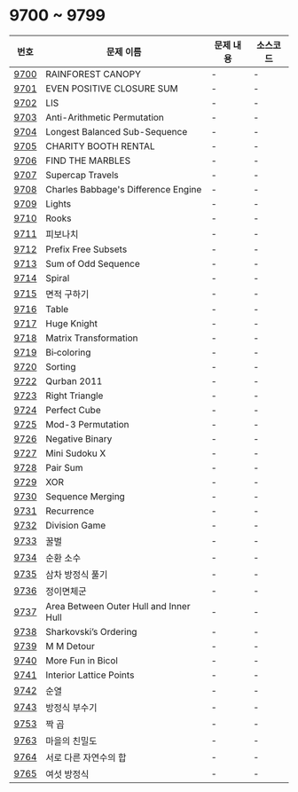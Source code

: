 # 9700 ~ 9799

번호 | 문제 이름 | 문제 내용 | 소스코드
--- | --- | --- | ---
[9700](https://www.acmicpc.net/problem/9700) | RAINFOREST CANOPY | - | -
[9701](https://www.acmicpc.net/problem/9701) | EVEN POSITIVE CLOSURE SUM | - | -
[9702](https://www.acmicpc.net/problem/9702) | LIS | - | -
[9703](https://www.acmicpc.net/problem/9703) | Anti-Arithmetic Permutation | - | -
[9704](https://www.acmicpc.net/problem/9704) | Longest Balanced Sub-Sequence | - | -
[9705](https://www.acmicpc.net/problem/9705) | CHARITY BOOTH RENTAL  | - | -
[9706](https://www.acmicpc.net/problem/9706) | FIND THE MARBLES | - | -
[9707](https://www.acmicpc.net/problem/9707) | Supercap Travels | - | -
[9708](https://www.acmicpc.net/problem/9708) | Charles Babbage's Difference Engine | - | -
[9709](https://www.acmicpc.net/problem/9709) | Lights | - | -
[9710](https://www.acmicpc.net/problem/9710) | Rooks | - | -
[9711](https://www.acmicpc.net/problem/9711) | 피보나치 | - | -
[9712](https://www.acmicpc.net/problem/9712) | Prefix Free Subsets | - | -
[9713](https://www.acmicpc.net/problem/9713) | Sum of Odd Sequence | - | -
[9714](https://www.acmicpc.net/problem/9714) | Spiral | - | -
[9715](https://www.acmicpc.net/problem/9715) | 면적 구하기 | - | -
[9716](https://www.acmicpc.net/problem/9716) | Table | - | -
[9717](https://www.acmicpc.net/problem/9717) | Huge Knight | - | -
[9718](https://www.acmicpc.net/problem/9718) | Matrix Transformation | - | -
[9719](https://www.acmicpc.net/problem/9719) | Bi‐coloring | - | -
[9720](https://www.acmicpc.net/problem/9720) | Sorting | - | -
[9722](https://www.acmicpc.net/problem/9722) | Qurban 2011 | - | -
[9723](https://www.acmicpc.net/problem/9723) | Right Triangle  | - | -
[9724](https://www.acmicpc.net/problem/9724) | Perfect Cube  | - | -
[9725](https://www.acmicpc.net/problem/9725) | Mod-3 Permutation  | - | -
[9726](https://www.acmicpc.net/problem/9726) | Negative Binary  | - | -
[9727](https://www.acmicpc.net/problem/9727) | Mini Sudoku X  | - | -
[9728](https://www.acmicpc.net/problem/9728) | Pair Sum  | - | -
[9729](https://www.acmicpc.net/problem/9729) | XOR | - | -
[9730](https://www.acmicpc.net/problem/9730) | Sequence Merging  | - | -
[9731](https://www.acmicpc.net/problem/9731) | Recurrence  | - | -
[9732](https://www.acmicpc.net/problem/9732) | Division Game  | - | -
[9733](https://www.acmicpc.net/problem/9733) | 꿀벌 | - | -
[9734](https://www.acmicpc.net/problem/9734) | 순환 소수 | - | -
[9735](https://www.acmicpc.net/problem/9735) | 삼차 방정식 풀기 | - | -
[9736](https://www.acmicpc.net/problem/9736) | 정이면체군 | - | -
[9737](https://www.acmicpc.net/problem/9737) | Area Between Outer Hull and Inner Hull | - | -
[9738](https://www.acmicpc.net/problem/9738) | Sharkovski’s Ordering | - | -
[9739](https://www.acmicpc.net/problem/9739) | M M Detour | - | -
[9740](https://www.acmicpc.net/problem/9740) | More Fun in Bicol | - | -
[9741](https://www.acmicpc.net/problem/9741) | Interior Lattice Points | - | -
[9742](https://www.acmicpc.net/problem/9742) | 순열 | - | -
[9743](https://www.acmicpc.net/problem/9743) | 방정식 부수기 | - | -
[9753](https://www.acmicpc.net/problem/9753) | 짝 곱 | - | -
[9763](https://www.acmicpc.net/problem/9763) | 마을의 친밀도 | - | -
[9764](https://www.acmicpc.net/problem/9764) | 서로 다른 자연수의 합 | - | -
[9765](https://www.acmicpc.net/problem/9765) | 여섯 방정식 | - | -
